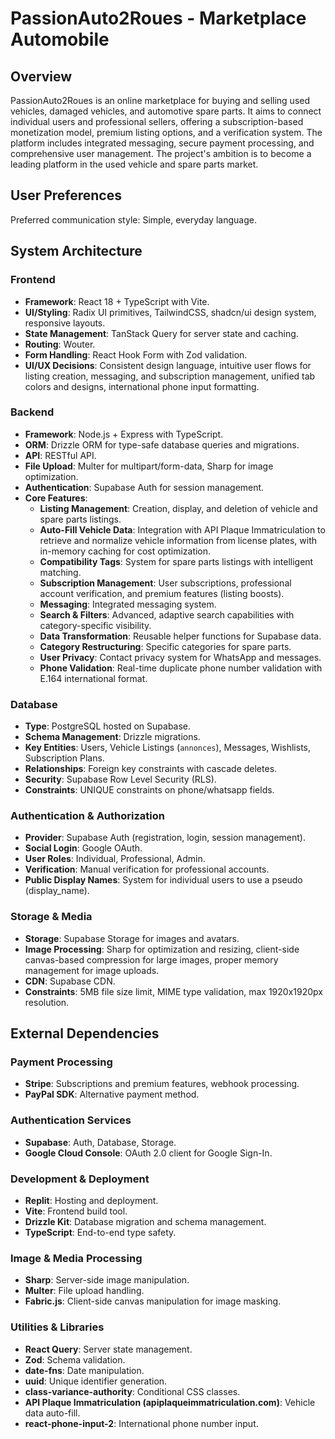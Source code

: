 # PassionAuto2Roues - Marketplace Automobile

## Overview
PassionAuto2Roues is an online marketplace for buying and selling used vehicles, damaged vehicles, and automotive spare parts. It aims to connect individual users and professional sellers, offering a subscription-based monetization model, premium listing options, and a verification system. The platform includes integrated messaging, secure payment processing, and comprehensive user management. The project's ambition is to become a leading platform in the used vehicle and spare parts market.

## User Preferences
Preferred communication style: Simple, everyday language.

## System Architecture

### Frontend
- **Framework**: React 18 + TypeScript with Vite.
- **UI/Styling**: Radix UI primitives, TailwindCSS, shadcn/ui design system, responsive layouts.
- **State Management**: TanStack Query for server state and caching.
- **Routing**: Wouter.
- **Form Handling**: React Hook Form with Zod validation.
- **UI/UX Decisions**: Consistent design language, intuitive user flows for listing creation, messaging, and subscription management, unified tab colors and designs, international phone input formatting.

### Backend
- **Framework**: Node.js + Express with TypeScript.
- **ORM**: Drizzle ORM for type-safe database queries and migrations.
- **API**: RESTful API.
- **File Upload**: Multer for multipart/form-data, Sharp for image optimization.
- **Authentication**: Supabase Auth for session management.
- **Core Features**:
    - **Listing Management**: Creation, display, and deletion of vehicle and spare parts listings.
    - **Auto-Fill Vehicle Data**: Integration with API Plaque Immatriculation to retrieve and normalize vehicle information from license plates, with in-memory caching for cost optimization.
    - **Compatibility Tags**: System for spare parts listings with intelligent matching.
    - **Subscription Management**: User subscriptions, professional account verification, and premium features (listing boosts).
    - **Messaging**: Integrated messaging system.
    - **Search & Filters**: Advanced, adaptive search capabilities with category-specific visibility.
    - **Data Transformation**: Reusable helper functions for Supabase data.
    - **Category Restructuring**: Specific categories for spare parts.
    - **User Privacy**: Contact privacy system for WhatsApp and messages.
    - **Phone Validation**: Real-time duplicate phone number validation with E.164 international format.

### Database
- **Type**: PostgreSQL hosted on Supabase.
- **Schema Management**: Drizzle migrations.
- **Key Entities**: Users, Vehicle Listings (`annonces`), Messages, Wishlists, Subscription Plans.
- **Relationships**: Foreign key constraints with cascade deletes.
- **Security**: Supabase Row Level Security (RLS).
- **Constraints**: UNIQUE constraints on phone/whatsapp fields.

### Authentication & Authorization
- **Provider**: Supabase Auth (registration, login, session management).
- **Social Login**: Google OAuth.
- **User Roles**: Individual, Professional, Admin.
- **Verification**: Manual verification for professional accounts.
- **Public Display Names**: System for individual users to use a pseudo (display_name).

### Storage & Media
- **Storage**: Supabase Storage for images and avatars.
- **Image Processing**: Sharp for optimization and resizing, client-side canvas-based compression for large images, proper memory management for image uploads.
- **CDN**: Supabase CDN.
- **Constraints**: 5MB file size limit, MIME type validation, max 1920x1920px resolution.

## External Dependencies

### Payment Processing
- **Stripe**: Subscriptions and premium features, webhook processing.
- **PayPal SDK**: Alternative payment method.

### Authentication Services
- **Supabase**: Auth, Database, Storage.
- **Google Cloud Console**: OAuth 2.0 client for Google Sign-In.

### Development & Deployment
- **Replit**: Hosting and deployment.
- **Vite**: Frontend build tool.
- **Drizzle Kit**: Database migration and schema management.
- **TypeScript**: End-to-end type safety.

### Image & Media Processing
- **Sharp**: Server-side image manipulation.
- **Multer**: File upload handling.
- **Fabric.js**: Client-side canvas manipulation for image masking.

### Utilities & Libraries
- **React Query**: Server state management.
- **Zod**: Schema validation.
- **date-fns**: Date manipulation.
- **uuid**: Unique identifier generation.
- **class-variance-authority**: Conditional CSS classes.
- **API Plaque Immatriculation (apiplaqueimmatriculation.com)**: Vehicle data auto-fill.
- **react-phone-input-2**: International phone number input.